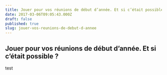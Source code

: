 ```yaml
---
title: Jouer pour vos réunions de début d’année. Et si c’était possible ?
date: 2017-03-06T09:05:43.000Z
draft: false
published: true
slug: jouer-vos-reunions-de-debut-d-annee
---
```


## Jouer pour vos réunions de début d’année. Et si c’était possible ?

test
